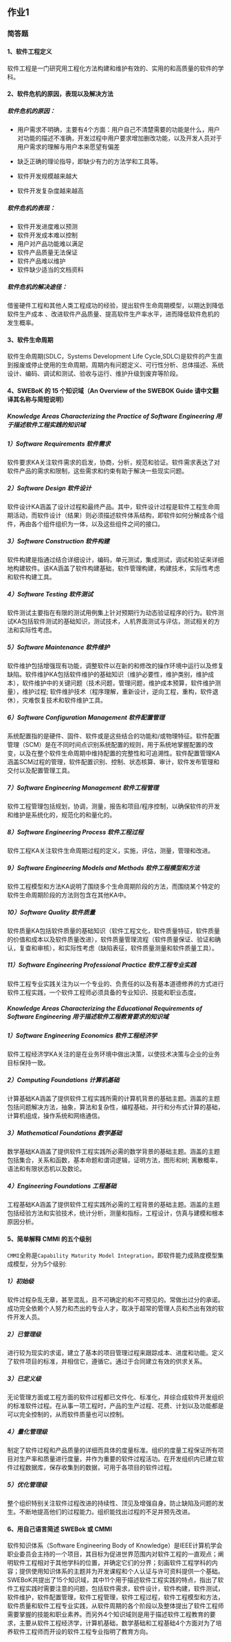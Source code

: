 ## 作业1

### 简答题

#### 1、软件工程定义
软件工程是一门研究用工程化方法构建和维护有效的、实用的和高质量的软件的学科。

#### 2、软件危机的原因，表现以及解决方法
##### 软件危机的原因：
* 用户需求不明确，主要有4个方面：用户自己不清楚需要的功能是什么，用户对功能的描述不准确，开发过程中用户要求增加删改功能，以及开发人员对于用户需求的理解与用户本来愿望有偏差

* 缺乏正确的理论指导，即缺少有力的方法学和工具等。

* 软件开发规模越来越大

* 软件开发复杂度越来越高

##### 软件危机的表现：
* 软件开发进度难以预测
* 软件开发成本难以控制
* 用户对产品功能难以满足
* 软件产品质量无法保证
* 软件产品难以维护
* 软件缺少适当的文档资料

##### 软件危机的解决途径：
借鉴硬件工程和其他人类工程成功的经验，提出软件生命周期模型，以期达到降低软件生产成本 、改进软件产品质量、提高软件生产率水平，进而降低软件危机的发生概率。

#### 3、软件生命周期
软件生命周期(SDLC，Systems Development Life Cycle,SDLC)是软件的产生直到报废或停止使用的生命周期，周期内有问题定义、可行性分析、总体描述、系统设计、编码、调试和测试、验收与运行、维护升级到废弃等阶段。

#### 4、SWEBoK 的 15 个知识域（An Overview of the SWEBOK Guide 请中文翻译其名称与简短说明）

##### Knowledge Areas Characterizing the Practice of Software Engineering 用于描述软件工程实践的知识域

##### 1）Software Requirements 软件需求
软件要求KA关注软件需求的启发，协商，分析，规范和验证。软件需求表达了对软件产品的需求和限制，这些需求和约束有助于解决一些现实问题。

##### 2）Software Design 软件设计
软件设计KA涵盖了设计过程和最终产品。其中，软件设计过程是软件工程生命周期活动，而软件设计（结果）则必须描述软件体系结构，即软件如何分解成各个组件，再由各个组件组织为一体，以及这些组件之间的接口。

##### 3）Software Construction 软件构建
软件构建是指通过结合详细设计，编码，单元测试，集成测试，调试和验证来详细地构建软件。该KA涵盖了软件构建基础，软件管理构建，构建技术，实际性考虑和软件构建工具。

##### 4）Software Testing 软件测试
软件测试主要指在有限的测试用例集上针对预期行为动态验证程序的行为。软件测试KA包括软件测试的基础知识，测试技术，人机界面测试与评估，测试相关的方法和实际性考虑。

##### 5）Software Maintenance 软件维护
软件维护包括增强现有功能，调整软件以在新的和修改的操作环境中运行以及修复缺陷。软件维护KA包括软件维护的基础知识（维护必要性，维护类别，维护成本），软件维护中的关键问题（技术问题，管理问题，维护成本预算，软件维护测量），维护过程; 软件维护技术（程序理解，重新设计，逆向工程，重构，软件退休），灾难恢复技术和软件维护工具。

##### 6）Software Configuration Management 软件配置管理
系统配置指的是硬件、固件、软件或是这些结合的功能和/或物理特征。软件配置管理（SCM）是在不同时间点识别系统配置的规则，用于系统地掌握配置的改变，以及在整个软件生命周期中维持配置的完整性和可追溯性。软件配置管理KA涵盖SCM过程的管理，软件配置识别、控制、状态核算、审计，软件发布管理和交付以及配置管理工具。

##### 7）Software Engineering Management 软件工程管理
软件工程管理包括规划，协调，测量，报告和项目/程序控制，以确保软件的开发和维护是系统化的，规范化的和量化的。

##### 8）Software Engineering Process 软件工程过程
软件工程KA关注软件生命周期过程的定义，实施，评估，测量，管理和改进。

##### 9）Software Engineering Models and Methods 软件工程模型和方法
软件工程模型和方法KA说明了围绕多个生命周期阶段的方法，而围绕某个特定的软件生命周期阶段的方法则包含在其他KA中。

##### 10）Software Quality 软件质量
软件质量KA包括软件质量的基础知识（软件工程文化，软件质量特征，软件质量的价值和成本以及软件质量改进），软件质量管理流程（软件质量保证、验证和确认，复查和审核），和实际性考虑（缺陷表征，软件质量测量和软件质量工具）。

##### 11）Software Engineering Professional Practice 软件工程专业实践
软件工程专业实践关注为以一个专业的、负责任的以及有基本道德修养的方式进行软件工程实践，一个软件工程师必须具备的专业知识、技能和职业态度。

##### Knowledge Areas Characterizing the Educational Requirements of Software Engineering 用于描述软件工程教育要求的知识域

##### 1）Software Engineering Economics 软件工程经济学
软件工程经济学KA关注的是在业务环境中做出决策，以使技术决策与企业的业务目标保持一致。

##### 2）Computing Foundations 计算机基础
计算基础KA涵盖了提供软件工程实践所需的计算机背景的基础主题。涵盖的主题包括问题解决方法，抽象，算法和复杂性，编程基础，并行和分布式计算的基础，计算机组成，操作系统和网络通信。

##### 3）Mathematical Foundations 数学基础
数学基础KA涵盖了提供软件工程实践所必需的数学背景的基础主题。涵盖的主题包括集合，关系和函数，基本命题和谓词逻辑，证明方法，图形和树; 离散概率，语法和有限状态机以及数论。

##### 4）Engineering Foundations 工程基础
工程基础KA涵盖了提供软件工程实践所必需的工程背景的基础主题。涵盖的主题包括经验方法和实验技术，统计分析，测量和指标，工程设计，仿真与建模和根本原因分析。

#### 5、简单解释 CMMI 的五个级别
`CMMI`全称是`Capability Maturity Model Integration`，即软件能力成熟度模型集成模型，分为5个级别:

##### 1）初始级
软件过程杂乱无章，甚至混乱，且不可确定的和不可预见的。常做出过分的承诺。成功完全依赖个人努力和杰出的专业人才，取决于超常的管理人员和杰出有效的软件开发人员。

##### 2）已管理级
进行较为现实的求诺，建立了基本的项目管理过程来跟踪成本、进度和功能。定义了软件项目的标准，并相信它，遵循它。通过于合同建立有效的供求关系。

##### 3）已定义级
无论管理方面或工程方面的软件过程都已文件化、标准化，并综合成软件开发组织的标准软件过程。在从事一项工程时，产品的生产过程、花费、计划以及功能都是可以完全控制的，从而软件质量也可以控制。

##### 4）量化管理级
制定了软件过程和产品质量的详细而具体的度量标准。组织的度量工程保证所有项目对生产率和质量进行度量，并作为重要的软件过程活功。在开发组织内已建立软件过程数据库，保存收集到的数据，可用于各项目的软件过程。

##### 5）优化管理级
整个组织特别关注软件过程改进的持续性、顶见及增强自身。防止缺陷及问题的发生。不断地提高他们的过程能力。组织能找出过程的不足并预先改进。

#### 6、用自己语言简述 SWEBok 或 CMMI
软件知识体系（Software Engineering Body of Knowledge）是IEEE计算机学会职业委员会主持的一个项目，其目标为促进世界范围内对软件工程的一直观点；阐明软件工程相对于其他学科的位置，并确定它们的分界；刻画软件工程学科的内容；提供使用知识体系的主题并为开发课程和个人认证与许可资料提供一个基础。SWEBoK共提出了15个知识域，其中11个用于描述软件工程实践的特点，指出了软件工程实践时需要注意的问题，包括软件需求，软件设计，软件构建，软件测试，软件维护，软件配置管理，软件工程管理，软件工程过程，软件工程模型和方法，软件质量和软件工程专业实践，从软件周期的各个阶段以及整体提出了软件工程师需要掌握的技能和职业素养。而另外4个知识域则是用于描述软件工程教育的要求，主要从软件工程经济学，计算机基础，数学基础和工程基础4个方面对为了培养软件工程师而开设的软件工程专业指明了教育方向。